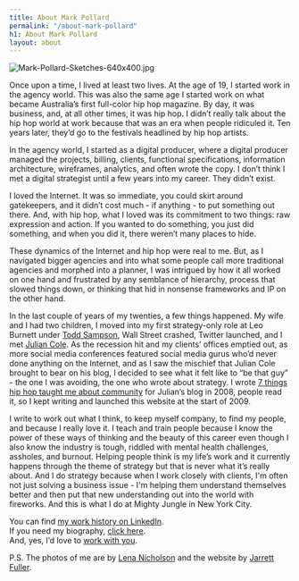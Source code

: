 ```yaml
---
title: About Mark Pollard
permalink: "/about-mark-pollard"
h1: About Mark Pollard
layout: about
---
```


![Mark-Pollard-Sketches-640x400.jpg](/uploads/Mark-Pollard-Sketches-640x400.jpg)

Once upon a time, I lived at least two lives. At the age of 19, I started work in the agency world. This was also the same age I started work on what became Australia’s first full-color hip hop magazine. By day, it was business, and, at all other times, it was hip hop. I didn’t really talk about the hip hop world at work because that was an era when people ridiculed it. Ten years later, they’d go to the festivals headlined by hip hop artists.

In the agency world, I started as a digital producer, where a digital producer managed the projects, billing, clients, functional specifications, information architecture, wireframes, analytics, and often wrote the copy. I don’t think I met a digital strategist until a few years into my career. They didn’t exist. 

I loved the Internet. It was so immediate, you could skirt around gatekeepers, and it didn’t cost much - if anything - to put something out there. And, with hip hop, what I loved was its commitment to two things: raw expression and action. If you wanted to do something, you just did something, and when you did it, there weren’t many places to hide. 

These dynamics of the Internet and hip hop were real to me. But, as I navigated bigger agencies and into what some people call more traditional agencies and morphed into a planner, I was intrigued by how it all worked on one hand and frustrated by any semblance of hierarchy, process that slowed things down, or thinking that hid in nonsense frameworks and IP on the other hand. 

In the last couple of years of my twenties, a few things happened. My wife and I had two children, I moved into my first strategy-only role at Leo Burnett under [Todd Sampson](http://toddsampson.com.au/), Wall Street crashed, Twitter launched, and I met [Julian Cole](https://twitter.com/juliancole). As the recession hit and my clients’ offices emptied out, as more social media conferences featured social media gurus who’d never done anything on the Internet, and as I saw the mischief that Julian Cole brought to bear on his blog, I decided to see what it felt like to “be that guy” - the one I was avoiding, the one who wrote about strategy. I wrote [7 things hip hop taught me about community](http://adspace-pioneers.blogspot.com/2008/12/7-things-hip-hop-taught-me-about.html) for Julian’s blog in 2008, people read it, so I kept writing and launched this website at the start of 2009.

I write to work out what I think, to keep myself company, to find my people, and because I really love it. I teach and train people because I know the power of these ways of thinking and the beauty of this career even though I also know the industry is tough, riddled with mental health challenges, assholes, and burnout. Helping people think is my life’s work and it currently happens through the theme of strategy but that is never what it’s really about. And I do strategy because when I work closely with clients, I'm often not just solving a business issue - I'm helping them understand themselves better and then put that new understanding out into the world with fireworks.  And this is what I do at Mighty Jungle in New York City.

You can find [my work history on LinkedIn](https://www.linkedin.com/in/markpollardstrategist/).\
If you need my biography, [click here](biography/).\
And, yes, I’d love to [work with you](/work-with-me/).

P.S. The photos of me are by [Lena Nicholson](http://www.lenanicholson.com/) and the website by [Jarrett Fuller](http://jarrettfuller.com/).